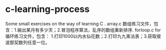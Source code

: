 # c-learning-process
Some small exercises on the way of learning C . 
array.c     数组练习文件，包含：1.输出某月有多少天；2.冒泡程序算法，乱序的数组重新排序.
forloop.c   for循环练习文件，包含： 1.打印1000以内水仙花数；2.打印九九乘法表；3.获取斐波那契数列任意一位。
